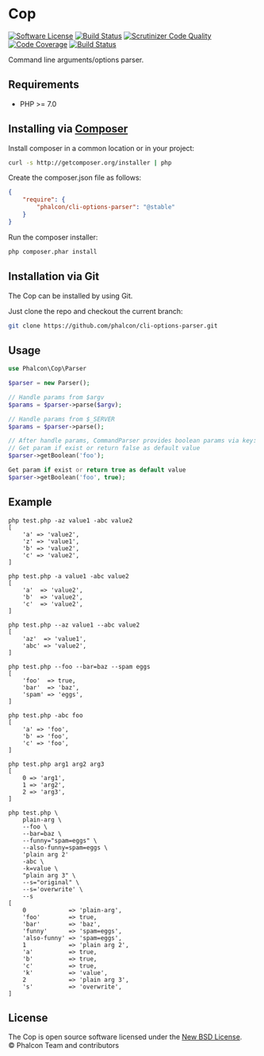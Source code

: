 # Cop


[![Software License](https://img.shields.io/badge/license-BSD--3-brightgreen.svg?style=flat-square)][:license:]
[![Build Status](https://travis-ci.org/phalcon/cli-options-parser.svg?branch=master)](https://travis-ci.org/phalcon/cli-options-parser)
[![Scrutinizer Code Quality](https://scrutinizer-ci.com/g/phalcon/cli-options-parser/badges/quality-score.png?b=master)](https://scrutinizer-ci.com/g/phalcon/cli-options-parser/?branch=master)
[![Code Coverage](https://scrutinizer-ci.com/g/phalcon/cli-options-parser/badges/coverage.png?b=master)](https://scrutinizer-ci.com/g/phalcon/cli-options-parser/?branch=master)
[![Build Status](https://scrutinizer-ci.com/g/phalcon/cli-options-parser/badges/build.png?b=master)](https://scrutinizer-ci.com/g/phalcon/cli-options-parser/build-status/master)

Command line arguments/options parser.

## Requirements

* PHP >= 7.0

## Installing via [Composer](https://getcomposer.org)

Install composer in a common location or in your project:

```bash
curl -s http://getcomposer.org/installer | php
```

Create the composer.json file as follows:

```json
{
    "require": {
        "phalcon/cli-options-parser": "@stable"
    }
}
```

Run the composer installer:

```bash
php composer.phar install
```

## Installation via Git

The Cop can be installed by using Git.

Just clone the repo and checkout the current branch:

```bash
git clone https://github.com/phalcon/cli-options-parser.git
```

## Usage

```php
use Phalcon\Cop\Parser

$parser = new Parser();

// Handle params from $argv
$params = $parser->parse($argv);

// Handle params from $_SERVER
$params = $parser->parse();

// After handle params, CommandParser provides boolean params via key:
// Get param if exist or return false as default value
$parser->getBoolean('foo');

Get param if exist or return true as default value
$parser->getBoolean('foo', true);
```

## Example

```
php test.php -az value1 -abc value2
[
    'a' => 'value2',
    'z' => 'value1',
    'b' => 'value2',
    'c' => 'value2',
]

php test.php -a value1 -abc value2
[
    'a'  => 'value2',
    'b'  => 'value2',
    'c'  => 'value2',
]

php test.php --az value1 --abc value2
[
    'az'  => 'value1',
    'abc' => 'value2',
]

php test.php --foo --bar=baz --spam eggs
[
    'foo'  => true,
    'bar'  => 'baz',
    'spam' => 'eggs',
]

php test.php -abc foo
[
    'a' => 'foo',
    'b' => 'foo',
    'c' => 'foo',
]

php test.php arg1 arg2 arg3
[
    0 => 'arg1',
    1 => 'arg2',
    2 => 'arg3',
]

php test.php \
    plain-arg \
    --foo \
    --bar=baz \
    --funny="spam=eggs" \
    --also-funny=spam=eggs \
    'plain arg 2'
    -abc \
    -k=value \
    "plain arg 3" \
    --s="original" \
    --s='overwrite' \
    --s
[
    0            => 'plain-arg',
    'foo'        => true,
    'bar'        => 'baz',
    'funny'      => 'spam=eggs',
    'also-funny' => 'spam=eggs',
    1            => 'plain arg 2',
    'a'          => true,
    'b'          => true,
    'c'          => true,
    'k'          => 'value',
    2            => 'plain arg 3',
    's'          => 'overwrite',
]
```

## License

The Cop is open source software licensed under the [New BSD License][:license:].<br>
© Phalcon Team and contributors

[:license:]: https://github.com/phalcon/cli-options-parser/blob/master/LICENSE.txt
